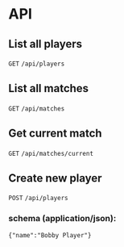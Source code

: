 # API

## List all players
`GET` `/api/players`

## List all matches
`GET` `/api/matches`

## Get current match
`GET` `/api/matches/current`

## Create new player
`POST` `/api/players`

### schema (application/json):
`{"name":"Bobby Player"}`
